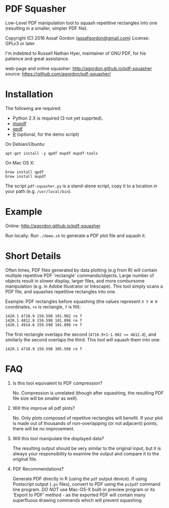 PDF Squasher
============

Low-Level PDF manipulation tool to squash repetitive rectangles into one
(resulting in a smaller, simpler PDF file).

Copyright (C) 2016 Assaf Gordon (assafgordon@gmail.com)
License: GPLv3 or later

I'm indebted to Russell Nathan Hyer, maintainer of GNU PDF,
for his patience and great assistance.

web-page and online squasher: <http://agordon.github.io/pdf-squasher>
source: <https://github.com/agordon/pdf-squasher/>


Installation
============

The following are required:

* Python 2.X is required (3 not yet supprted).
* [mupdf](http://mupdf.com)
* [qpdf](http://qpdf.sourceforge.net)
* [R](https://www.r-project.org) (optional, for the demo script)

On Debian/Ubuntu:

    apt-get install -y qpdf mupdf mupdf-tools

On Mac OS X:

    brew install qpdf
    brew install mupdf

The script `pdf-squasher.py` is a stand-alone script,
copy it to a location in your path (e.g. `/usr/local/bin`).


Example
=======

Online: <http://agordon.github.io/pdf-squasher>

Run locally: Run `./demo.sh` to generate a PDF plot file and squash it.




Short Details
=============

Often times, PDF files generated by data plotting (e.g from R) will contain
multiple repetitive PDF 'rectangle' commands/objects.
Large number of objects result in slower display, larger files, and more
combursome manipulation (e.g. in Adobe Illustrator or Inkscape).
This tool simply scans a PDF file, and squashes repetitive rectangles into one.

Example: PDF rectangles before squashing (the values represent `X Y W H`
coordinates, `re` is rectangle, `f` is fill):

    1420.1 4710.9 159.598 101.902 re f
    1420.1 4812.8 159.598 101.898 re f
    1420.1 4914.6 159.598 101.898 re f

The first rectangle overlaps the second (`4710.9+1-1.902 >= 4812.8`),
and similarly the second overlaps the third. This tool will squash them into
one:

    1420.1 4710.9 159.598 305.598 re f


FAQ
===

1.  Is this tool equivalent to PDF compression?

    No. Compression is unrelated (though after squashing, the resulting PDF
    file size will be smaller as well).

2.  Will this improve all pdf plots?

    No. Only plots composed of repetitve rectangles will benefit.
    If your plot is made out of thousands of non-overlapping (or not adjacent)
    points, there will be no improvement.

3.  Will this tool manipulate the displayed data?

    The resulting output should be very similar to the original input,
    but it is always your responsibility to examine the output and compare
    it to the original file.

4.  PDF Recommendations?

    Generate PDF directly in R (using the `pdf` output device).
    If using Postscript output (`.ps` files), convert to PDF using the
    `ps2pdf` command line program. *DO NOT* use Mac-OS-X built-in
    preview program or its 'Export to PDF' method - as the exported PDF
    will contain many superfluous drawing commands which will prevent
    squashing.
